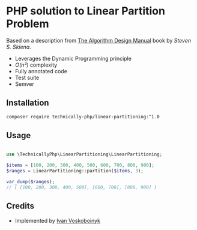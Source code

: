# PHP solution to Linear Partition Problem 

Based on a description from [The Algorithm Design Manual](http://www.algorist.com/) book by *Steven S. Skiena*.

* Leverages the Dynamic Programming principle
* *O(n²)* complexity
* Fully annotated code
* Test suite
* Semver

## Installation

```bash
composer require technically-php/linear-partitioning:^1.0
```

## Usage

```php

use \TechnicallyPhp\LinearPartitioning\LinearPartitioning;

$items = [100, 200, 300, 400, 500, 600, 700, 800, 900];
$ranges = LinearPartitioning::partition($items, 3);

var_dump($ranges);
// [ [100, 200, 300, 400, 500], [600, 700], [800, 900] ]

```

## Credits

* Implemented by [Ivan Voskoboinyk](https://github.com/e1himself)
